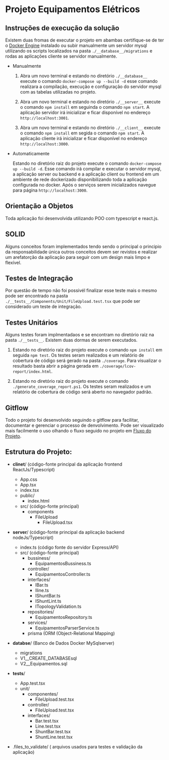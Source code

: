 
# Projeto Equipamentos Elétricos

## Instruções de execução da solução
Existem duas fromas de executar o projeto em abambas certifique-se de ter o [Docker Engine](https://docs.docker.com/desktop/install/windows-install/) instalado ou subir manualmente um servidor mysql utilizando os scripts localizados na pasta `./__database__/migrations` e rodas as aplicações cliente se servidor manualmente. 

* Manualmente
  
  1. Abra um novo terminal e estando no diretório `./__database__` execute o comando `docker-compose up --build -d` esse comando realizara a compilação, execução e configuração do servidor mysql com as tabelas utilizadas no projeto.

  2. Abra um novo terminal e estando no diretório `./__server__` execute o comando `npm install` em seguinda o comando `npm start`. A aplicação servidor irá inicializar e ficar disponível no endereço `http://localhost:3001`. 

  3. Abra um novo terminal e estando no diretório `./__client__` execute o comando `npm install` em segida o comando `npm start`. A aplicação cliente irá inicializar e ficar disponível no endereço `http://localhost:3000`.

* Automaticamente

  Estando no diretório raiz do projeto execute o comando `docker-compose up --build -d`. Esse comando irá compilar e executar o servidor mysql, a aplicação server ou backend e a aplicação client ou frontend em um ambiente de rede dockerizado disponibilizando toda a aplicação configurada no docker. Após o serviços serem inicializados navegue para página `http://localhost:3000`.

## Orientação a Objetos

  Toda aplicação foi desenvolvida utilizando POO com typescript e react.js.

## SOLID
 
  Alguns conceitos foram implementados tendo sendo o principal o principio da responsabilidade única outros conceitos devem ser revistos e realizar um arefatorção da aplicação para seguir com um design mais limpo e flexível.

  
## Testes de Integração

 Por questão de tempo não foi possivél finalizar esse teste mais o mesmo pode ser encontrado na pasta `./__tests__/Components/Unit/FileUpload.test.tsx` que pode ser considerado um teste de integração.

## Testes Unitários

 Alguns testes foram implmentadaos e se encontram no diretório raiz na pasta `./__tests__`. Existem duas dormas de serem executados.
 
   1. Estando no diretório raiz do projeto execute o comando `npm install` em seguida `npm test`. Os testes seram realizados e um relatório de cobertura de código será gerado na pasta `./coverage`. Para visualizar o resultado basta abrir a página gerada em `./coverage/lcov-report/index.html`.

   2. Estando no diretório raiz do projeto execute o comando `./generate_coverage_report.ps1`. Os testes seram realizados e um relatório de cobertura de código será aberto no navegador padrão.

## Gitflow

Todo o projeto foi desenvolvido seguindo o gitflow para facilitar, documentar  e gerenciar o processo de denvolvimento. Pode ser visualizado mais facilmente o uso olhando o fluxo seguido no projeto em [Fluxo do Projeto](https://github.com/users/alexfariakof/projects/14).
  
## Estrutura do Projeto:

* __clinet__/ (código-fonte principal da aplicação frontend ReactJs/Typescript)
  * App.css
  * App.tsx
  * index.tsx
  * public/
    - index.html    
  * src/  (código-fonte principal)
    * components
      * FileUpload
        * FileUpload.tsx
          
* __server__/ (código-fonte principal da aplicação backend nodeJs/Typescript)
  * index.ts (código fonte do servidor Express/API)
  * src/  (código-fonte principal)
    * bussiness/
      * EquipamentosBussiness.ts
    * controller/
      * EquipamentosController.ts
    * interfaces/
      * IBar.ts
      * Iline.ts
      * IShuntBar.ts
      * IShuntLint.ts
      * ITopologyValidation.ts
    * repositories/
      * EquipamentosRepository.ts
    * services/
      * EquipamentosParserService.ts
    * prisma (ORM (Object-Relational Mapping) 
  
* __databse__/ (Banco de Dados Docker MySqlserver)
  *  migrations
    *  V1__CREATE_DATABASEsql
    *  V2__Equipamentos.sql

* __tests__/
  * App.test.tsx
  * unit/
    * componentes/
      * FileUpload.test.tsx
    * controller/
      * FileUpload.test.tsx
    * interfaces/
      * Bar.test.tsx
      * Line.test.tsx
      * ShuntBar.test.tsx
      * ShuntLine.test.tsx
* .files_to_validate/ ( arquivos usados para testes e validação da aplicação)
   

